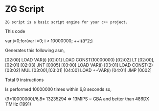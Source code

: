# ZG Script
	ZG script is a basic script engine for your c++ project.


This code

var j=0;for(var i=0; i < 10000000; ++i){i*2;}

Generates this following asm,

[02:00]	LOAD	VAR(i)
[02:01]	LOAD	CONST(10000000)
[02:02]	LT	[02:00],[02:01]
[02:03]	JNT	[0005]
[03:00]	LOAD	VAR(i)
[03:01]	LOAD	CONST(2)
[03:02]	MUL	[03:00],[03:01]
[04:00]	LOAD	++VAR(i)
[04:01]	JMP	[0002]

Total 9 instructions


Is performed 10000000 times within 6,8 seconds so,

(9*10000000)/6,8= 13235294 => 13MIPS ~ GBA and better than 486DX 11MHz (1991) 


 
